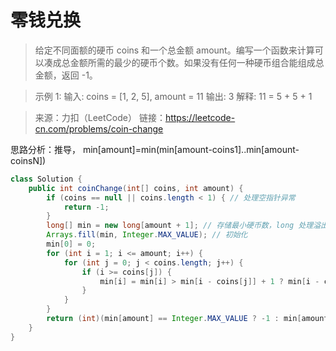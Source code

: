 ﻿#  零钱兑换
>给定不同面额的硬币 coins 和一个总金额 amount。编写一个函数来计算可以凑成总金额所需的最少的硬币个数。如果没有任何一种硬币组合能组成总金额，返回 -1。

>示例 1:
输入: coins = [1, 2, 5], amount = 11
输出: 3 
解释: 11 = 5 + 5 + 1

>来源：力扣（LeetCode）
链接：https://leetcode-cn.com/problems/coin-change

思路分析：推导， min[amount]=min(min[amount-coins1]..min[amount-coinsN])

```java
class Solution {
    public int coinChange(int[] coins, int amount) {
        if (coins == null || coins.length < 1) { // 处理空指针异常
            return -1;
        }
        long[] min = new long[amount + 1]; // 存储最小硬币数，long 处理溢出
        Arrays.fill(min, Integer.MAX_VALUE); // 初始化
        min[0] = 0;
        for (int i = 1; i <= amount; i++) {
            for (int j = 0; j < coins.length; j++) {
                if (i >= coins[j]) {
                    min[i] = min[i] > min[i - coins[j]] + 1 ? min[i - coins[j]] + 1 : min[i];
                }
            }
        }
        return (int)(min[amount] == Integer.MAX_VALUE ? -1 : min[amount]);
    }
}
```

